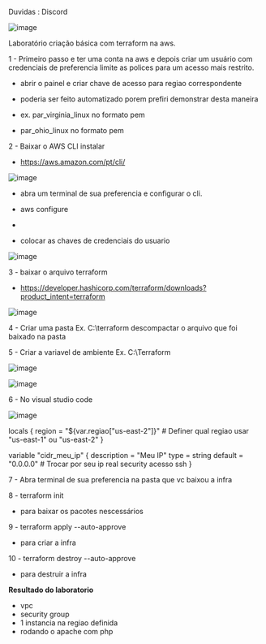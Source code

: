 Duvidas : Discord 

![image](https://user-images.githubusercontent.com/82802634/218651082-f8e7f959-f409-4b24-8b58-dc203791854c.png)


Laboratório criação básica com terraform na aws.

1 - Primeiro passo e ter uma conta na aws e depois criar um usuário com credenciais de preferencia limite as polices para um acesso mais restrito.

  - abrir o painel e criar chave de acesso para regiao correspondente
  - poderia ser feito automatizado porem prefiri demonstrar desta maneira
  
  - ex. par_virginia_linux no formato pem
  - par_ohio_linux   no formato pem



2 - Baixar o AWS CLI instalar

  - https://aws.amazon.com/pt/cli/
  
  ![image](https://user-images.githubusercontent.com/82802634/218651595-ce290db9-4910-4b83-b21b-3b1804894f36.png)

  
  - abra um terminal de sua preferencia e configurar o cli.
  
  - aws configure
  - 
  - colocar as chaves de credenciais do usuario
  
  ![image](https://user-images.githubusercontent.com/82802634/218652056-a49b01df-c2f8-49ec-989c-37441883b608.png)

  
3 - baixar o arquivo terraform

  - https://developer.hashicorp.com/terraform/downloads?product_intent=terraform

![image](https://user-images.githubusercontent.com/82802634/218653404-ee93a9e7-4ed9-4486-a857-b606c9e87452.png)


4 - Criar uma pasta Ex. C:\terraform  descompactar o arquivo que foi baixado na pasta

5 - Criar a variavel de ambiente  Ex. C:\Terraform

![image](https://user-images.githubusercontent.com/82802634/218652625-5e240c2a-f162-4416-b740-52d54323723f.png)

![image](https://user-images.githubusercontent.com/82802634/218652731-29e126ad-ce3e-4233-b98d-9e80f78a7352.png)


6 - No visual studio code

![image](https://user-images.githubusercontent.com/82802634/218653702-ca191dea-ada0-4cd5-99a3-2942db548f35.png)


locals {
  region = "${var.regiao["us-east-2"]}" # Definer qual regiao usar "us-east-1" ou "us-east-2"
}

variable "cidr_meu_ip" {
  description = "Meu IP"
  type        = string
  default     = "0.0.0.0" # Trocar por seu ip real security acesso ssh
}

7 - Abra terminal de sua preferencia na pasta que vc baixou a infra

8 - terraform init 
  - para baixar os pacotes nescessários

9 - terraform apply --auto-approve
  - para criar a infra
   
10 - terraform destroy --auto-approve
  - para destruir a infra

<b> Resultado do laboratorio </b>

 - vpc 
 - security group
 - 1 instancia na regiao definida
 - rodando o apache com php

